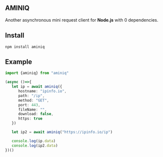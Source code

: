## AMINIQ

Another asynchronous mini request client for **Node.js** with 0 dependencies.


## Install
``npm install aminiq``

## Example
```typescript
import {aminiq} from "aminiq"

(async ()=>{
   let ip = await aminiq({
      hostname: "ipinfo.io",
      path: "/ip",
      method: "GET",
      port: 443,
      fileName: "",
      download: false,
      https: true
   })

   let ip2 = await aminiq("https://ipinfo.io/ip")

   console.log(ip.data)
   console.log(ip2.data)
})()
```